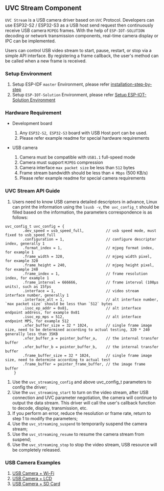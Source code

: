 ## UVC Stream Component

`UVC Stream` is a USB camera driver based on `UVC` Protocol. Developers can use ESP32-S2 / ESP32-S3 as a USB host send request then continuously receive USB camera `MJPEG` frames. With the help of `ESP-IOT-SOLUTION` decoding or network transmission components, real-time camera display or IPC can be implemented.

Users can control USB video stream to start, pause, restart, or stop via a simple API interface. By registering a frame callback, the user's method can be called when a new frame is received.

### Setup Environment

1. Setup ESP-IDF `master` Environment, please refer [installation-step-by-step](https://docs.espressif.com/projects/esp-idf/en/latest/esp32s2/get-started/index.html#installation-step-by-step)
2. Setup `ESP-IOT-Solution` Environment, please refer [Setup ESP-IOT-Solution Environment](../../../README.md)

### Hardware Requirement

* Development board

  1. Any `ESP32-S2`,` ESP32-S3` board with USB Host port can be used.
  2. Please refer example readme for special hardware requirements

* USB camera

  1. Camera must be compatible with `USB1.1` full-speed mode
  2. Camera must support `MJPEG` compression
  3. Camera interface `max packet size` be less than `512` bytes
  4. Frame stream bandwidth should be less than `4 Mbps` (500 KB/s)
  5. Please refer example readme for special camera requirements

### UVC Stream API Guide

1. Users need to know USB camera detailed descriptors in advance, Linux can print the information using the `lsusb -v`, the` uvc_config_t` should be filled based on the information, the parameters correspondence is as follows:

```
uvc_config_t uvc_config = {
        .dev_speed = usb_speed_full,          // ​​usb speed mode, must fixed to usb_speed_full
        .configuration = 1,                   // configure descriptor index, generally 1
        .format_index = 1,                    // mjpeg format index, for example 1
        .frame_width = 320,                   // mjpeg width pixel, for example 320
        .frame_height = 240,                  // mjpeg height pixel, for example 240
        .frame_index = 1,                     // frame resolution index, for example 1
        .frame_interval = 666666,             // frame interval (100µs units), such as 15fps
        .interface = 1,                       // video stream interface number, generally 1
        .interface_alt = 1,                   // alt interface number, `max packet size` should be less than `512` bytes
        .isoc_ep_addr = 0x81,                 // alt interface endpoint address, for example 0x81
        .isoc_ep_mps = 512,                   // alt interface endpoint MPS, for example 512
        .xfer_buffer_size = 32 * 1024,        // single frame image size, need to be determined according to actual testing, 320 * 240 generally less than 35KB
        .xfer_buffer_a = pointer_buffer_a,    // the internal transfer buffer
        .xfer_buffer_b = pointer_buffer_b,    // the internal transfer buffer
        .frame_buffer_size = 32 * 1024,       // single frame image size, need to determine according to actual test
        .frame_buffer = pointer_frame_buffer, // the image frame buffer
    }
```

1. Use the `uvc_streaming_config` and above uvc_config_t parameters to config the driver;
2. Use the `uvc_streaming_start` to turn on the video stream, after USB connection and UVC parameter negotiation, the camera will continue to output the data stream. This driver will call the user's callback function to decode, display, transmission, etc.
3. If you perform an error, reduce the resolution or frame rate, return to step 1 to modify the parameters;
4. Use the `uvc_streaming_suspend` to temporarily suspend the camera stream;
5. Use the `uvc_streaming_resume` to resume the camera stream from suspend;
6. Use the `uvc_streaming_stop` to stop the video stream, USB resource will be completely released.

### USB Camera Examples

1. [USB Camera + Wi-Fi](../../../examples/usb/host/usb_camera_wifi_transfer)
2. [USB Camera + LCD](../../../examples/usb/host/usb_camera_lcd_display)
3. [USB Camera + SD Card](../../../examples/usb/host/usb_camera_sd_card)
